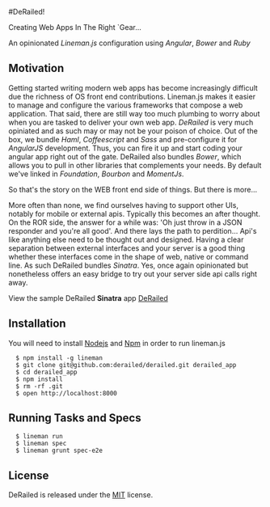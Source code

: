 #DeRailed!

Creating Web Apps In The Right `Gear...

An opinionated *Lineman.js* configuration using *Angular*, *Bower* and *Ruby*


## Motivation
  Getting started writing modern web apps has become increasingly 
  difficult due the richness of OS front end contributions. Lineman.js 
  makes it easier to manage and configure the various frameworks that 
  compose a web application. That said, there are still way too much 
  plumbing to worry about when you are tasked to deliver your own web app. 
  *DeRailed* is very much opiniated and as such may or may not be your poison 
  of choice. Out of the box, we bundle _Haml_, _Coffeescript_ and _Sass_ and
  pre-configure it for _AngularJS_ development. Thus, you can fire it up and 
  start coding your angular app right out of the gate. DeRailed also bundles 
  _Bower_, which allows you to pull in other libraries that complements your 
  needs. By default we've linked in _Foundation_, _Bourbon_ and _MomentJs_.
  
  So that's the story on the WEB front end side of things. But there is more...

  More often than none, we find ourselves having to support other UIs, 
  notably for mobile or external apis. Typically this becomes an after 
  thought. On the ROR side, the answer for a while was: 'Oh just throw in 
  a JSON responder and you're all good'. And there lays the path to perdition... 
  Api's like anything else need to be thought out and designed. Having a 
  clear separation between external interfaces and your server is a good 
  thing whether these interfaces come in the shape of web, native or command line. 
  As such DeRailed bundles _Sinatra_. Yes, once again opinionated but nonetheless 
  offers an easy bridge to try out your server side api calls right away. 
  
  View the sample DeRailed **Sinatra** app [DeRailed](http://lineman-derailed.herokuapp.com/) 

## Installation
      
  You will need to install [Nodejs](http://nodejs.org) and [Npm](http://npmjs.org)
  in order to run lineman.js

  ```
    $ npm install -g lineman
    $ git clone git@github.com:derailed/derailed.git derailed_app
    $ cd derailed_app
    $ npm install
    $ rm -rf .git
    $ open http://localhost:8000
  ```

## Running Tasks and Specs
  ```
    $ lineman run
    $ lineman spec
    $ lineman grunt spec-e2e
  ```
  
## License
  DeRailed is released under the [MIT](http://opensource.org/licenses/MIT) license.  